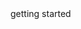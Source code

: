 <!DOCTYPE html>
<html>
<head lang="en">
    <meta charset="UTF-8">
    <meta http-equiv="X-UA-Compatible" content="IE=Edge"/>
    <title>Getting Started With RPscript</title>
</head>
<body>
    getting started
</body>
</html>
